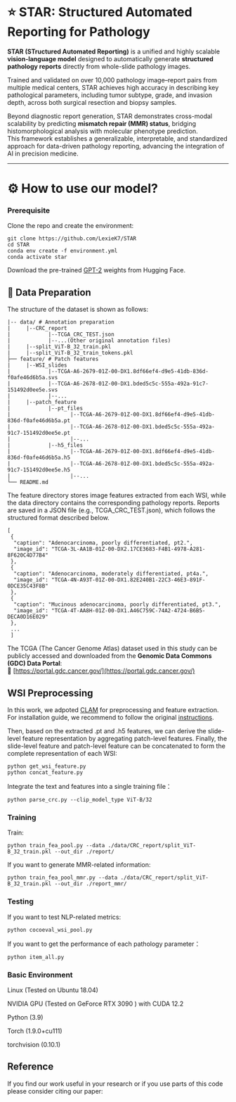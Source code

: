# ⭐ STAR: Structured Automated Reporting for Pathology

**STAR (STructured Automated Reporting)** is a unified and highly scalable **vision-language model** designed to automatically generate **structured pathology reports** directly from whole-slide pathology images.

Trained and validated on over 10,000 pathology image–report pairs from multiple medical centers, STAR achieves high accuracy in describing key pathological parameters, including tumor subtype, grade, and invasion depth, across both surgical resection and biopsy samples.

Beyond diagnostic report generation, STAR demonstrates cross-modal scalability by predicting **mismatch repair (MMR) status**, bridging histomorphological analysis with molecular phenotype prediction.  
This framework establishes a generalizable, interpretable, and standardized approach for data-driven pathology reporting, advancing the integration of AI in precision medicine.

---

# ⚙️ How to use our model?

###  Prerequisite

Clone the repo and create the environment:

```
git clone https://github.com/LexieK7/STAR
cd STAR
conda env create -f environment.yml
conda activate star
```

Download the pre-trained [GPT-2](https://huggingface.co/openai-community/gpt2) weights from Hugging Face.


## 📁 Data Preparation

The structure of the dataset is shown as follows:

```
|-- data/ # Annotation preparation
|     |--CRC_report
|            |--TCGA_CRC_TEST.json
|            |--...(Other original annotation files)
|     |--split_ViT-B_32_train.pkl
|     |--split_ViT-B_32_train_tokens.pkl
├── feature/ # Patch features
|     |--WSI_slides
|            |--TCGA-A6-2679-01Z-00-DX1.8df66ef4-d9e5-41db-836d-f0afe46d6b5a.svs
|            |--TCGA-A6-2678-01Z-00-DX1.bded5c5c-555a-492a-91c7-151492d0ee5e.svs
|            |--...
|     |--patch_feature
|            |--pt_files
|                   |--TCGA-A6-2679-01Z-00-DX1.8df66ef4-d9e5-41db-836d-f0afe46d6b5a.pt
|                   |--TCGA-A6-2678-01Z-00-DX1.bded5c5c-555a-492a-91c7-151492d0ee5e.pt
|                   |--...
|            |--h5_files
|                   |--TCGA-A6-2679-01Z-00-DX1.8df66ef4-d9e5-41db-836d-f0afe46d6b5a.h5
|                   |--TCGA-A6-2678-01Z-00-DX1.bded5c5c-555a-492a-91c7-151492d0ee5e.h5
|                   |--...
└── README.md
```

The feature directory stores image features extracted from each WSI, while the data directory contains the corresponding pathology reports.
Reports are saved in a JSON file (e.g., TCGA_CRC_TEST.json), which follows the structured format described below.

```
[
 {
  "caption": "Adenocarcinoma, poorly differentiated, pt2.",
  "image_id": "TCGA-3L-AA1B-01Z-00-DX2.17CE3683-F4B1-4978-A281-8F620C4D77B4"
 },
 {
  "caption": "Adenocarcinoma, moderately differentiated, pt4a.",
  "image_id": "TCGA-4N-A93T-01Z-00-DX1.82E240B1-22C3-46E3-891F-0DCE35C43F8B"
 },
 {
  "caption": "Mucinous adenocarcinoma, poorly differentiated, pt3.",
  "image_id": "TCGA-4T-AA8H-01Z-00-DX1.A46C759C-74A2-4724-B6B5-DECA0D16E029"
 },
 ...
 ]
```

The TCGA (The Cancer Genome Atlas) dataset used in this study can be publicly accessed and downloaded from the **Genomic Data Commons (GDC) Data Portal**:  
🔗 [https://portal.gdc.cancer.gov/](https://portal.gdc.cancer.gov/)

## WSI Preprocessing

In this work, we adpoted [CLAM](https://github.com/mahmoodlab/CLAM) for preprocessing and feature extraction. For installation guide, we recommend to follow the original [instructions](https://github.com/mahmoodlab/CLAM/blob/master/docs/INSTALLATION.md).


Then, based on the extracted .pt and .h5 features, we can derive the slide-level feature representation by aggregating patch-level features. Finally, the slide-level feature and patch-level feature can be concatenated to form the complete representation of each WSI:

```
python get_wsi_feature.py
python concat_feature.py
```

Integrate the text and features into a single training file：

```
python parse_crc.py --clip_model_type ViT-B/32
```


###  Training


Train:

```
python train_fea_pool.py --data ./data/CRC_report/split_ViT-B_32_train.pkl --out_dir ./report/
```

If you want to generate MMR-related information:

```
python train_fea_pool_mmr.py --data ./data/CRC_report/split_ViT-B_32_train.pkl --out_dir ./report_mmr/
```

### Testing

If you want to test NLP-related metrics:

```
python cocoeval_wsi_pool.py
```

If you want to get the performance of each pathology parameter：
```
python item_all.py
```

### Basic Environment

Linux (Tested on Ubuntu 18.04)

NVIDIA GPU (Tested on GeForce RTX 3090 ) with CUDA 12.2

Python (3.9)

Torch (1.9.0+cu111)

torchvision (0.10.1)

## Reference
If you find our work useful in your research or if you use parts of this code please consider citing our paper:

```

```
